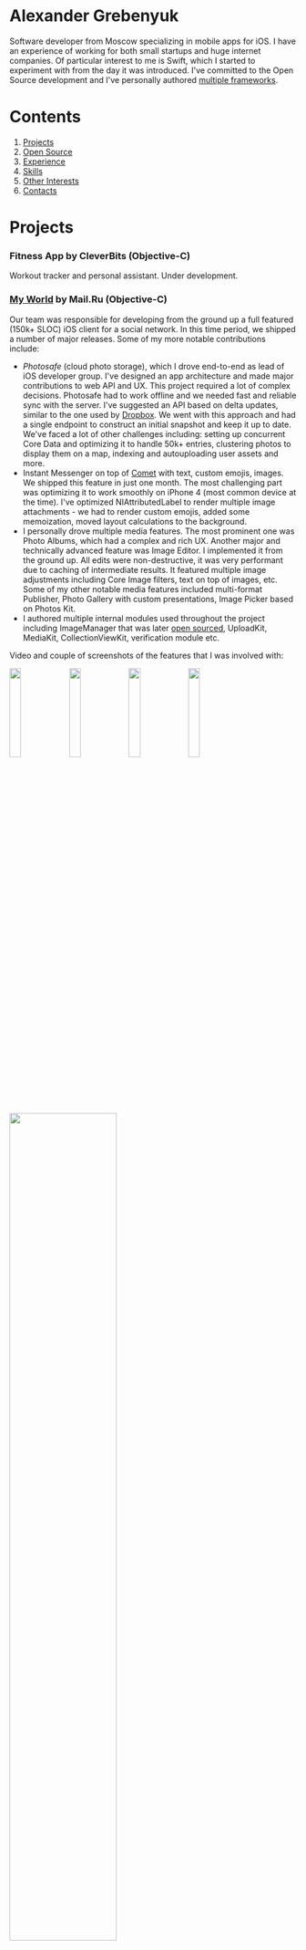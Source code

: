# Alexander Grebenyuk

Software developer from Moscow specializing in mobile apps for iOS. I have an experience of working for both small startups and huge internet companies. Of particular interest to me is Swift, which I started to experiment with from the day it was introduced. I've committed to the Open Source development and I've personally authored [multiple frameworks](https://github.com/kean).

# Contents

1. [Projects](#h_projects)
2. [Open Source](#h_open_source)
3. [Experience](#h_experience)
4. [Skills](#h_skils)
5. [Other Interests](#h_other_interests)
6. [Contacts](#h_contacts)

# <a name="h_projects"></a>Projects

### Fitness App by CleverBits (Objective-C)<a name="fitmeup"></a>

Workout tracker and personal assistant. Under development.

### [My World](https://itunes.apple.com/ru/app/moj-mir/id598556821?mt=8) by Mail.Ru (Objective-C)<a name="my_world"></a>

Our team was responsible for developing from the ground up a full featured (150k+ SLOC) iOS client for a social network. In this time period, we shipped a number of major releases. Some of my more notable contributions include:

- *Photosafe* (cloud photo storage), which I drove end-to-end as lead of iOS developer group. I've designed an app architecture and made major contributions to web API and UX. This project required a lot of complex decisions. Photosafe had to work offline and we needed fast and reliable sync with the server. I've suggested an API based on delta updates, similar to the one used by [Dropbox](https://www.dropbox.com/developers-v1/core/docs#delta). We went with this approach and had a single endpoint to construct an initial snapshot and keep it up to date. We've faced a lot of other challenges including: setting up concurrent Core Data and optimizing it to handle 50k+ entries, clustering photos to display them on a map, indexing and autouploading user assets and more.
- Instant Messenger on top of [Comet](https://en.wikipedia.org/wiki/Comet_(programming)) with text, custom emojis, images. We shipped this feature in just one month. The most challenging part was optimizing it to work smoothly on iPhone 4 (most common device at the time). I've optimized NIAttributedLabel to render multiple image attachments - we had to render custom emojis, added some memoization, moved layout calculations to the background.
- I personally drove multiple media features. The most prominent one was Photo Albums, which had a complex and rich UX. Another major and technically advanced feature was Image Editor. I implemented it from the ground up. All edits were non-destructive, it was very performant due to caching of intermediate results. It featured multiple image adjustments including Core Image filters, text on top of images, etc. Some of my other notable media features included multi-format Publisher, Photo Gallery with custom presentations, Image Picker based on Photos Kit.
- I authored multiple internal modules used throughout the project including ImageManager that was later [open sourced](#df_image_manager), UploadKit, MediaKit, CollectionViewKit, verification module etc.

Video and couple of screenshots of the features that I was involved with:

<img src="https://cloud.githubusercontent.com/assets/1567433/11615532/6e80e376-9c74-11e5-8ed6-5243292a349b.png" width="20%"/>
<img src="https://cloud.githubusercontent.com/assets/1567433/11615534/adfdaa66-9c74-11e5-840f-165d3ea7301b.png" width="20%"/>
<img src="https://cloud.githubusercontent.com/assets/1567433/11615535/b1c3ecdc-9c74-11e5-968b-6289e1a5e066.png" width="20%"/>
<img src="https://cloud.githubusercontent.com/assets/1567433/11615537/bacedf94-9c74-11e5-97f9-dd3e63a4df5e.png" width="20%"/>
<a href="https://youtu.be/efUWPsO4WUg"><img src="https://cloud.githubusercontent.com/assets/1567433/11615511/c6c27b18-9c73-11e5-9d98-1492a27d3b50.png" width="61%"/></a>

### Storymaker by Mail.Ru (Objective-C)<a name="storymaker"></a>

Over the last 4 months at Mail.Ru I was involved in prototyping an experimental blogging app for iOS. We've completed most of the core functionality for the project, but it was never released.

<img src="https://cloud.githubusercontent.com/assets/1567433/11615662/f4bb9d5c-9c77-11e5-8d7a-aedbc8fa223d.jpg" width="61%"/>

### [Vincent Decor](https://itunes.apple.com/ru/app/vincent-decor/id480639136?mt=8) by Aplica (Objective-C, C#)<a name="vincent_decor"></a>

One of the most intriguing features of this app is *Decorator*. It allows users to take a picture of their room and "magically" add decorative effects on the walls. This feature was built using OpenGL ES 2.0. This was my first experience with OpenGL. I've quickly got familiar with the basics, and I've also incorporated some performance best practices including VAO, VBO, mipmapping. I was also responsible for some of the back-end development on C#.

<img src="https://cloud.githubusercontent.com/assets/1567433/11615744/41d426de-9c7a-11e5-928a-664335ce9119.PNG" width="20%"/>
<img src="https://cloud.githubusercontent.com/assets/1567433/11615746/42155a3c-9c7a-11e5-8582-c74de2b98b2a.PNG" width="20%"/>
<img src="https://cloud.githubusercontent.com/assets/1567433/11615748/421a9be6-9c7a-11e5-85d3-5af315182079.PNG" width="20%"/>
<img src="https://cloud.githubusercontent.com/assets/1567433/11615745/42152832-9c7a-11e5-9042-c1e8c6507021.PNG" width="20%"/>

<img src="https://cloud.githubusercontent.com/assets/1567433/11615747/42179ed2-9c7a-11e5-8e2d-386eae2d875d.PNG" width="40.5%"/>

# <a name="h_open_source"></a>Open Source

### [Nuke](https://github.com/kean/Nuke) (Swift)<a name="nuke"></a>

Advanced Swift framework for loading, processing, caching, displaying and preheating images. This framework takes full advantage of Swift features, including generics, protocols, protocol extensions, enums with associated values etc. I've authored several [development guides](https://github.com/kean/Nuke/wiki) for this project, as well as a rich playground.

### [DFImageManager](https://github.com/kean/DFImageManager) (Objective-C)<a name="df_image_manager"></a>

Framework for image loading, processing, caching and preheating. I've started working on this project to improve image loading capabilities in [My World](#my_world) app. It had some major advantages over existing frameworks like [SDWebImage](https://github.com/rs/SDWebImage): uses `NSURLSession`, has optional [FLAnimatedImage](https://github.com/Flipboard/FLAnimatedImage) and [AFNetworking](https://github.com/AFNetworking/AFNetworking) integrations, automates [image preheating](https://github.com/kean/Nuke/wiki/Image-Preheating-Guide).

### [DFJPEGTurbo](https://github.com/kean/DFJPEGTurbo) (Objective-C)

Objective-C [libjpeg-turbo](http://www.libjpeg-turbo.org) wrapper (JPEG codec that uses SIMD instructions to accelerate baseline JPEG compression and decompression). This project allowed [My World](#my_world) app to enjoy about ~50% improvements in JPEG decompression speed. It has later become obsolete due to iOS improvements.

### [DFCache](https://github.com/kean/DFCache) (Objective-C)

Composite LRU cache with fast metadata built on top of UNIX extended file attributes


# <a name="h_experience"></a>Experience

- iOS Developer at CleverBits, June 2015 - Present
- iOS Developer at Mail.Ru, February 2013 - May 2015 (2 years 4 months)
- iOS Developer at Aplica, July 2012 - February 2013 (8 months)
- Senior Quality Engineer at Performance Lab, March 2011 - May 2012 (1 year 3 months)


# <a name="h_skils"></a>Skils

**Languages**
- Swift
- Objective-C
- C
- C#

**Technologies**
- Xcode
- Git, SVN (Cornerstone)
- CocoaPods, Carthage
- Can use Shell and write some basic scripts
- Auto Layout (VFL, [PureLayout](https://github.com/PureLayout/PureLayout))
- ARC/MRC, GCD, Core Data, Core Animation, Core Image, Photos Kit, Core Text, Keychain Services, XCTest, Core Motion, AVFoundation, etc
- Aware of RxSwift and ReactiveCocoa
- OpenGL ES 2.0
- Wireshark

**Interests**
- Functional programming
- Scheme
- Haskell

# <a name="h_education"></a>Education

- RSUH, Moscow - Specialist in Information Security, 2007 - 2012.

Courses:
- Bauman MSTU, Moscow - "Programming and Databases", 2010
- Bauman MSTU, Moscow - "The C Programming Language", 2010


# <a name="h_other_interests"></a>Other Interests

In additional to technical activities I enjoy traveling, and photography - you can find some of my photos at [flickr](https://www.flickr.com/photos/agrebenyuk/).


# <a name="h_contacts"></a>Contacts

- grebenyuk.alexander@gmail.com
- [linkedin](https://ru.linkedin.com/in/alexander-grebenyuk-3a0b4383)
- [github](https://github.com/kean)
- [twitter](https://twitter.com/a_grebenyuk)
- [facebook](https://www.facebook.com/agrebenyuk)
